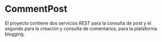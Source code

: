 # CommentPost
El proyecto contiene dos servicios REST para la consulta de post y el segundo para la creación y consulta de comentarios, para la plataforma blogging.
